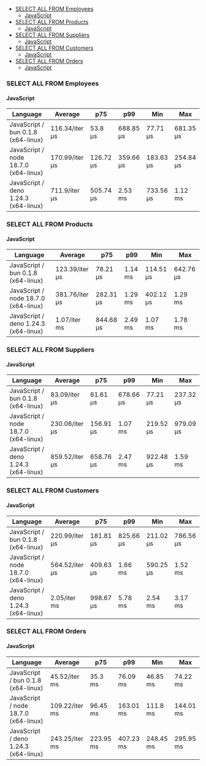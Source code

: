 - [SELECT ALL FROM Employees](#sqlite-SELECT-ALL-FROM-Employees)
    - [JavaScript](#sqlite-SELECT-ALL-FROM-Employees-javascript)
- [SELECT ALL FROM Products](#sqlite-SELECT-ALL-FROM-Products)
    - [JavaScript](#sqlite-SELECT-ALL-FROM-Products-javascript)
- [SELECT ALL FROM Suppliers](#sqlite-SELECT-ALL-FROM-Suppliers)
    - [JavaScript](#sqlite-SELECT-ALL-FROM-Suppliers-javascript)
- [SELECT ALL FROM Customers](#sqlite-SELECT-ALL-FROM-Customers)
    - [JavaScript](#sqlite-SELECT-ALL-FROM-Customers-javascript)
- [SELECT ALL FROM Orders](#sqlite-SELECT-ALL-FROM-Orders)
    - [JavaScript](#sqlite-SELECT-ALL-FROM-Orders-javascript)

### <a name="sqlite-SELECT-ALL-FROM-Employees">SELECT ALL FROM Employees</a>

#### <a name="sqlite-SELECT-ALL-FROM-Employees-javascript">JavaScript</a>

| Language                             | Average        | p75       | p99       | Min       | Max       |
| ------------------------------------ | -------------- | --------- | --------- | --------- | --------- |
| JavaScript / bun 0.1.8 (x64-linux)   | 116.34/iter µs | 53.8 µs   | 688.85 µs | 77.71 µs  | 681.35 µs |
| JavaScript / node 18.7.0 (x64-linux) | 170.99/iter µs | 126.72 µs | 359.66 µs | 183.63 µs | 254.84 µs |
| JavaScript / deno 1.24.3 (x64-linux) | 711.9/iter µs  | 505.74 µs | 2.53 ms   | 733.56 µs | 1.12 ms   |

### <a name="sqlite-SELECT-ALL-FROM-Products">SELECT ALL FROM Products</a>

#### <a name="sqlite-SELECT-ALL-FROM-Products-javascript">JavaScript</a>

| Language                             | Average        | p75       | p99     | Min       | Max       |
| ------------------------------------ | -------------- | --------- | ------- | --------- | --------- |
| JavaScript / bun 0.1.8 (x64-linux)   | 123.39/iter µs | 78.21 µs  | 1.14 ms | 114.51 µs | 642.76 µs |
| JavaScript / node 18.7.0 (x64-linux) | 381.76/iter µs | 282.31 µs | 1.29 ms | 402.12 µs | 1.29 ms   |
| JavaScript / deno 1.24.3 (x64-linux) | 1.07/iter ms   | 844.68 µs | 2.49 ms | 1.07 ms   | 1.78 ms   |

### <a name="sqlite-SELECT-ALL-FROM-Suppliers">SELECT ALL FROM Suppliers</a>

#### <a name="sqlite-SELECT-ALL-FROM-Suppliers-javascript">JavaScript</a>

| Language                             | Average        | p75       | p99       | Min       | Max       |
| ------------------------------------ | -------------- | --------- | --------- | --------- | --------- |
| JavaScript / bun 0.1.8 (x64-linux)   | 83.09/iter µs  | 61.61 µs  | 678.66 µs | 77.21 µs  | 237.32 µs |
| JavaScript / node 18.7.0 (x64-linux) | 230.06/iter µs | 156.91 µs | 1.07 ms   | 219.52 µs | 979.09 µs |
| JavaScript / deno 1.24.3 (x64-linux) | 859.52/iter µs | 658.76 µs | 2.47 ms   | 922.48 µs | 1.59 ms   |

### <a name="sqlite-SELECT-ALL-FROM-Customers">SELECT ALL FROM Customers</a>

#### <a name="sqlite-SELECT-ALL-FROM-Customers-javascript">JavaScript</a>

| Language                             | Average        | p75       | p99       | Min       | Max       |
| ------------------------------------ | -------------- | --------- | --------- | --------- | --------- |
| JavaScript / bun 0.1.8 (x64-linux)   | 220.99/iter µs | 181.81 µs | 825.66 µs | 211.02 µs | 786.56 µs |
| JavaScript / node 18.7.0 (x64-linux) | 564.52/iter µs | 409.63 µs | 1.66 ms   | 590.25 µs | 1.52 ms   |
| JavaScript / deno 1.24.3 (x64-linux) | 2.05/iter ms   | 998.67 µs | 5.78 ms   | 2.54 ms   | 3.17 ms   |

### <a name="sqlite-SELECT-ALL-FROM-Orders">SELECT ALL FROM Orders</a>

#### <a name="sqlite-SELECT-ALL-FROM-Orders-javascript">JavaScript</a>

| Language                             | Average        | p75       | p99       | Min       | Max       |
| ------------------------------------ | -------------- | --------- | --------- | --------- | --------- |
| JavaScript / bun 0.1.8 (x64-linux)   | 45.52/iter ms  | 35.3 ms   | 76.09 ms  | 46.85 ms  | 74.22 ms  |
| JavaScript / node 18.7.0 (x64-linux) | 109.22/iter ms | 96.45 ms  | 163.01 ms | 111.8 ms  | 144.01 ms |
| JavaScript / deno 1.24.3 (x64-linux) | 243.25/iter ms | 223.95 ms | 407.23 ms | 248.45 ms | 295.95 ms |

